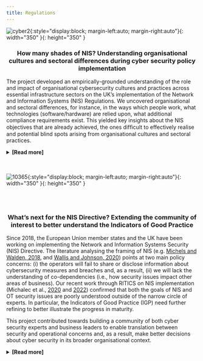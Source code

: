 ```yaml
---
title: Regulations
---
```

![cyber2](assets/img/cyber2.gif){:style="display:block; margin-left:auto; margin-right:auto"}{: width="350" }{: height="350" }


<h3> <p style="text-align: center;">How many shades of NIS? Understanding organisational cultures and sectoral differences during cyber security policy implementation</p></h3>

The project developed an empirically-grounded understanding of the role and impact of organisational cybersecurity cultures and practices across essential infrastructure sectors on the UK’s implementation of the Network and Information Systems (NIS) Regulations. We uncovered organisational and sectoral differences, for instance, in the ways which people work, what technologies (software/hardware) are relied upon, what additional compliance requirements exist. This yielded key insights about the NIS objectives that are already achieved, the ones difﬁcult to effectively realise and potential blind spots arising from organisational cultures and sectoral practices. 

<details>
  <summary><strong>[Read more]</strong></summary>
  <p>

<p><strong>Main Findings:</strong></p>
<p>In <a href="https://doi.org/10.1177/20539517221108369">"When the future meets the past: can safety and cyber security coexist in modern critical infrastructures?"</a>, we argue that the implementation of Network and Information Systems Security Directive is the first step in the integration of safety and security through novel risk management practices. Therefore, it is the move towards legitimising the modernisation of critical infrastructures. But we also show that security risk management practices cannot be directly transplanted from the safety realm, as cyber security is grounded in anticipation of the future adversarial behaviours rather than the history of equipment failure rates.</p>
<p>We present our argument in four parts. First, by establishing that safety-security integration was key for engineers accepting the modernisation agenda. Second, by outlining collective risk management practices that enabled diverse practitioners to collaborate (risk thinking hivemind, diversity in expertise, trust in collaborations). Third, by highlighting how practitioners borrowed elements from safety culture and incorporated it to security (harmonised threat and incident reporting, maintenance contracts). Fourth, by cautioning that epistemic and material differences between the old world of legacy technologies and novel big data tools pose limits to the future of critical infrastructures modernisation (namely, engineers trained to reason in prescriptive terms, secrecy in cyber, differing logics of risk assessment between safety and security professions).</p>
<br>
<div style="text-align: center; position: relative; margin: 2em 0;">
  <hr style="border: none; border-top: 1px solid #ccc; margin: 0;">
  <span style="position: absolute; top: -0.7em; left: 50%; transform: translateX(-50%); background: white; padding: 0 0.5em;">***</span>
</div>

<p>In <a href="https://doi.org/10.1111/rego.12423">"Reconfiguring governance: How cyber security regulations are reconfiguring water governance"</a>, we argue that the Network and Information Systems Regulations acts as a 'boundary object' that gathers diverse communities of practice, enabling collaboration without the need to establish common goals.</p>
<p><img src="/assets/gallery/rego1.jpg" alt="rego1" style="display:block; margin-left:auto; margin-right:auto" width="350" height="350" /></p>
<p>In the process of transposing the EU NIS Directive into the sectoral and national context, NIS requires interpretation by diverse expert communities. We show how translating the regulatory scope to the sectoral landscape involves prioritising some water governance goals over others. As expert communities converge in their collaboration practices, their priorities align or stand in tension with public interests. We argue that cyber security regulations have potential to reconfigure water governance by refocusing strategic priorities away from traditional concerns of environmental governance.</p>
<p><img src="/assets/gallery/rego2.png" alt="rego2" style="display:block; margin-left:auto; margin-right:auto" width="600" height="500" /></p>
<p><img src="/assets/gallery/rego3.png" alt="rego3" style="display:block; margin-left:auto; margin-right:auto" width="600" height="400" /></p>
<p>We inquired into five instances of collaboration in the water industry cyber security landscape. We analysed whether they help or hinder with the alignment of NIS and public interest.</p>
<p><img src="/assets/gallery/rego4.png" alt="rego4" style="display:block; margin-left:auto; margin-right:auto" width="600" height="600" /></p>
<br>
<div style="text-align: center; position: relative; margin: 2em 0;">
  <hr style="border: none; border-top: 1px solid #ccc; margin: 0;">
  <span style="position: absolute; top: -0.7em; left: 50%; transform: translateX(-50%); background: white; padding: 0 0.5em;">***</span>
</div>
<p>In <a href="https://www.usenix.org/conference/soups2020/presentation/michalec">"Industry Responses to the European Directive on Security of Network and Information Systems (NIS): Understanding policy implementation practices across critical infrastructures"</a>, we found that the emerging field of Operational Technology Security is yet to formulate its norms, standards and career trajectories.</p>
<p>We identified a number of security tropes. We define them as widely held beliefs which require a further level of detail before they can be successfully applied to the OT context. Due to the combination of rhetorical qualities like generalisation, ambiguity and strong normativity, they lead to the creation of advice which can be easily marketed at mass scale. As they’re quite vague, they can appeal to professionals from diverse backgrounds.</p>
<p>The tropes identified are: 1) Separation means security; 2) IIoT is inevitable; 3) Security solutions are the same across the sectors; 4) Raising awareness leads to security.</p>
<p><img src="/assets/gallery/S2.png" alt="Soups1" style="display:block; margin-left:auto; margin-right:auto; border: 2px solid black;" width="400" /></p>
<p><img src="/assets/gallery/S3.png" alt="Soups2" style="display:block; margin-left:auto; margin-right:auto; border: 2px solid black;" width="400" /></p>
<p><img src="/assets/gallery/S4.png" alt="Soups3" style="display:block; margin-left:auto; margin-right:auto; border: 2px solid black;" width="400" /></p>
<p><img src="/assets/gallery/S5.png" alt="Soups4" style="display:block; margin-left:auto; margin-right:auto; border: 2px solid black;" width="400" /></p>

<p>We presented a classification of cyber security practices mapping the diversity of policy interpretations: 1) Compliance; 2) Workaround; 3) Going above and beyond policy remit; 4) Negotiation. This classification questions a common assumption that infrastructure operators merely comply with regulations. In fact, they take a very active role in shaping NIS.</p>
<p><img src="/assets/gallery/S6.png" alt="Soups6" style="display:block; margin-left:auto; margin-right:auto" /></p>
<br>
<p><strong>Policy Recommendations:</strong></p>
<ul>
<li><strong>Recommendation 1</strong> (for CNIs operators deciding on improvement plans): Know about and protect yourselves against threats which circumvent air-gapped systems. Check whether alternatives to air-gapping comply with safety standards.</li>
<li><strong>Recommendation 2</strong> (for regulatory bodies overseeing NIS): Align the timescales of innovation funding, regular upgrades and NIS improvement plans. When approving price reviews for network upgrades, seek robust evidence for the claims on the operational benefits of proposed innovations.</li>
<li><strong>Recommendation 3</strong> (for CNI operators responsible for cyber security training): Tie the training to employees’ personal concerns to make it relatable and interesting. Do not rely on "awareness" alone - complement it with other training methods. Above all, place “awareness” in the usability context of daily work; i.e. plant supervisors have different concerns to admin staff.</li>
<li><strong>Recommendation 4</strong> (for all stakeholders): Practitioners should pay continuous attention to the idea of “translation” across IT and OT as well as across the sectors to improve their capabilities of policy formulation and interpretation. This will ensure that the scope and latter auditing of NIS pertains both OT and IT and that the improvements are tailored to each system.</li>
<li><strong>Recommendation 5</strong> (for all stakeholders): We recommend that security practitioners ought to improve their capabilities in the areas of human and social factors of technology, so they while implementing NIS, they do not compromise on other public values such as privacy, sustainability or equity.</li>
<li><strong>Recommendation 6:</strong> The bottom-up involvement of experts in Operational Technologies, Safety Engineering and Environmental Politics experts is key to ensure a NIS implementation is inclusive of water governance issues.</li>
<li><strong>Recommendation 7:</strong> Security experts in Operational Technologies ought to train themselves to better communicate business benefits of security measures.</li>
<li><strong>Recommendation 8:</strong> We encourage the formation of sector-specific informal working groups for sharing information about NIS implementation, security maturity and evolving threats. Such groups ought to have clear terms of reference and scope to enable trustworthy information sharing.</li>
<li><strong>Recommendation 9:</strong> Following the translation of high-level NIS Directive into sector-specific assessments, regulators should reflect on residual spaces left unaccounted for by the emerging standard.</li>
</ul>
<br>
<p><strong>Project team:</strong></p>
<p>Prof. Awais Rashid (PI), Dr Dirk van der Linden (Co-I), Dr Sveta Milyaeva (Co-I), Dr Ola Michalec (PDRA). We were funded by the Research Institute in Trustworthy Inter-connected Cyber-Physical Systems (RITICS).</p>
<br>
<p><strong>Outputs:</strong></p>
<ul>
<li><strong>Journal article:</strong> "When the future meets the past: can safety and cyber security coexist in modern critical infrastructures?". 2022. By Michalec, O., Milyaeva, S. and Rashid, A. In: Big Data and Society. <a href="https://doi.org/10.1177/20539517221108369">Full text</a></li>
<li><strong>Journal article:</strong> "Reconfiguring governance: How cyber security regulations are reconfiguring water governance". 2022. By Michalec, O., Milyaeva, S. and Rashid, A. In: Regulation and Governance. <a href="https://doi.org/10.1111/rego.12423">Full text</a></li>
<li><strong>Journal article:</strong>  "Industry Responses to the European Directive on Security of Network and Information Systems (NIS): Understanding policy implementation practices across critical infrastructures". 2022. By: Michalec, O., van der Linden, D., Milyaeva, S. and Rashid, A. In: Symposium on Usable Privacy and Security. <a href="https://www.usenix.org/conference/soups2020/presentation/michalec">Full text</a></li>
</ul>
 </p>
</details>

<br>
<br>

![10365](assets/img/10365.gif){:style="display:block; margin-left:auto; margin-right:auto"}{: width="350" }{: height="350" }

<br>
<br>

<h3><p style="text-align: center;"> What’s next for the NIS Directive? Extending the community of interest to better understand the Indicators of Good Practice</p></h3>

Since 2018, the European Union member states and the UK have been working on implementing the Network and Information Systems Security (NIS) Directive. The literature analysing the framing of NIS (e.g. [Michels and Walden, 2018](https://papers.ssrn.com/sol3/papers.cfm?abstract_id=3297470), and [Wallis and Johnson, 2020](https://ieeexplore.ieee.org/abstract/document/9139641)) points at two main policy concerns: (i) the operators will fail to share or disclose information about cybersecurity measures and breaches and, as a result,  (ii) we will lack the understanding of co-dependencies (i.e., how security issues impact other areas of business). Our recent work through RITICS on NIS implementation (Michalec et al., [2020](https://www.usenix.org/conference/soups2020/presentation/michalec) and [2022](https://journals.sagepub.com/doi/full/10.1177/20539517221108369)) confirmed that both the goals of NIS and OT security issues are poorly understood outside of the narrow circle of experts. In particular, the Indicators of Good Practice (IGP) need further refining to better illustrate the progress in maturity.

This project contributed towards building a community of both cyber security experts and business leaders to enable translation between security and operational concerns and, as a result, make better decisions about cyber security in its broader organisational context. 

<details>
   <summary><strong>[Read more]</strong></summary>
  <p>
<p><strong>Main Findings:</strong></p>
<p>In the report <a href="https://ritics.org/wp-content/uploads/2023/06/Whats-next-for-NIS-RITICS-report-final-310123.pdf">"What’s next for the NIS Regulations? Findings from the RITICS Fellowship"</a>, we investigate the Cyber Assessment Framework (CAF) introduced in the NIS Regulations. It is designed as a guidance outlining desired outcomes of good cyber security practices that facilitate independent risk management among the Operators of Essential Services. However, my project found a paradox regarding the use of CAF. Despite being designed to guide independent risk assessment and discourage ‘box ticking’, in some cases, CAF has been used as a prescriptive document, outlining exactly what needs to be achieved for compliance. This was justified with poor understanding of industrial assets and associated security risks across the Operators. We argue that outcome-based regulations are more likely to be successful once the stakeholders identify and apply a set of baseline security improvements. Such improvements ought to be benchmarked across the sector, linked to the traditional requirement of safety, and culturally accepted by Operational Technology engineers.</p>

<p><img src="/assets/gallery/Policy1.jpg" alt="policy1" style="display:block; margin-left:auto; margin-right:auto" width="400" height="400" /></p>

<p>My project found that the implementation of NIS is the first step to integrate safety and security through novel risk management practices observed in our fieldwork, such as broadening of threat and incident reporting scope to include security incidents and safety accidents. Successful implementation of NIS involves a variety of collaborations, e.g., across managers and technical professionals, across the operators, and across safety and security experts, as shown on the figure below. However, we also show that security risk management practices cannot be directly transplanted from the safety realm. This is because cyber security is grounded in anticipation of the future uncertain adversarial behaviours, while safety risk management relies on a long history of data on equipment failure rates. As such, we call for exercising care while transplanting concepts from ‘safety culture’ into the realm of cyber security. Going forward, we recommend that NIS stakeholders encourage collaborative practices to implement NIS and advance security at a societal level, rather than working at organisational level only.</p>

<p><img src="/assets/gallery/Ritics1.png" alt="Ritics1" style="display:block; margin-left:auto; margin-right:auto" width="500" height="600" /></p>

<p>In the guidance <a href="https://ritics.org/wp-content/uploads/2023/10/ICS-COI-Resolving-Anti-Patterns.pdf">Resolving anti-patterns</a>, written collaboratively with the Industrial Control Systems Community of Interest, we identified five 'anti-patterns' (or poor practices), common in OT environments. We unpicked the thinking behind those anti-patterns, explains why they are examples of poor practice and proposed better alternatives. The anti-patterns analysed in the report are: 1) Flat, unsegmented/unsegregated architectures; 2) Uncontrolled access to ICS/OT networks; 3) Lack of authentication and data security; 4) Inaccurate asset inventory; 5) Unchecked backups.</p>

<p><strong>Policy Recommendations for Competent Authorities:</strong></p>
<ul>
  <li><strong>Recommendation 1:</strong> Encourage voluntary sector-wide initiatives to benchmark responses to the NIS Regulations.</li>
  <li><strong>Recommendation 2:</strong> Provide reassurance and remove the stigma from reporting incidents and vulnerabilities.</li>
  <li><strong>Recommendation 3:</strong> Highlight the overlaps between the NIS Regulations and commonly accepted sector-specific safety guidelines and standards.</li>
  <li><strong>Recommendation 4:</strong> Be cognizant of the cultural differences between safety and security which limit the potential for harmonisation, i.e. prescriptive thinking of safety engineers or secrecy of security practitioners.</li>
  <li><strong>Recommendation 5:</strong> Clarify communications about the aims of Cyber Assessment Framework, i.e., specify whether the document serves the purpose of compliance or independent risk assessment.</li>
</ul>

<p><strong>Policy Recommendations on the Cyber Assessment framework:</strong></p>
<ul>
  <li><strong>Recommendation 6:</strong> Competent Authorities to clearly communicate the aim of self-assessments to the operators as well as the executive boards (i.e., CAF as a way to identify gaps, manage risks and agree on implementation plans). As a result, operators will not under pressure to achieve ‘green’ Indicators of Good Practice at all costs.</li>
  <li><strong>Recommendation 7:</strong> Competent Authorities to emphasise the need to evidence operators’ cyber security journey over time. The evolution of cyber security posture over time is more important than self-assessing an outcome as ‘green’.</li>
  <li><strong>Recommendation 8:</strong> Competent Authorities to highlight the need to continuous maintenance of ‘green’ CAF status. Operators ought to include CAF cyber security measures as their business-as-usual and prepare a long-term program of maintaining good cyber security outcomes.</li>
  <li><strong>Recommendation 9:</strong> In the future, CAF inspections should move towards the analysis of emerging risks, gaps and evaluating operators’ responses over time.</li>
</ul>

<p><strong>Policy Recommendations regarding the scope of NIS in the UK:</strong></p>
<ul>
  <li><strong>Recommendation 10:</strong> The UK Government ought to balance between the proposed broadening of the scope of the EU NIS2 and advancing maturity of safety-critical systems.</li>
  <li><strong>Recommendation 11:</strong> The UK Government should share the strategic directions with regards to the future of NIS to enable alignment with similar initiatives.</li>
  <li><strong>Recommendation 12:</strong> The UK Government ought to respond to the dilemma between achieving a common baseline and proactive risk management.</li>
  <li><strong>Recommendation 13:</strong> All stakeholders should consider the cascading effects on small operators that currently do not fall under scope, especially as interoperability and digitalisation initiatives are under way.</li>
  <li><strong>Recommendation 14:</strong> The UK Government ought to balance between the proposed broadening of the scope (DCMS, 2022) and advancing maturity of safety-critical systems.</li>
  <li><strong>Recommendation 15:</strong> The UK Government should share the strategic directions with regards to the future of NIS to enable alignment with similar initiatives (e.g., standardisation of Energy Smart Appliances (BEIS, 2022)).</li>
  <li><strong>Recommendation 16:</strong> The UK Government ought to respond to the dilemma between achieving a common baseline and proactive ‘outcomes-based’ risk management. A consideration of two-tier regulatory measures ought to take place to address this dilemma.</li>
  <li><strong>Recommendation 17:</strong> All stakeholders should consider the cascading effects on small operators that currently do not fall under scope, especially as interoperability and digitalisation initiatives are under way (BEIS, 2022).</li>
  <li><strong>Recommendation 18:</strong> Future UK Government activities ought to prioritise communicating clarity in the strategic direction. We need a timely response to the EU proposals on NIS2 to enable harmonisation at the international level and cross-referencing NIS to upcoming standards (e.g., consumer IoT security) and sectoral security initiatives (e.g., Energy Smart Appliances). We can expect renewed discussions on scope, incident thresholds and the notion of the ‘appropriateness and proportionality’.</li>
</ul>

<p><strong>Project team:</strong> Dr Ola Michalec (Fellow)</p>

<p><strong>Outputs:</strong></p>
<ul>
  <li><strong>Report:</strong> "Resolving Anti-Patterns in Industrial Control Systems Environments". 2023. Contribution to the Report by the National Cyber Security Centre Industrial Control Systems Community of Interest. <a href="https://ritics.org/wp-content/uploads/2023/10/ICS-COI-Resolving-Anti-Patterns.pdf">Full text</a></li>
  <li><strong>Report:</strong> "What’s next for the NIS Regulations? Findings from the RITICS Fellowship". 2023. Michalec, O. <a href="https://ritics.org/wp-content/uploads/2023/06/Whats-next-for-NIS-RITICS-report-final-310123.pdf">Full text</a></li>
</ul>


  </p>
</details>

